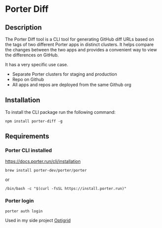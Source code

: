# Porter Diff

## Description

The Porter Diff tool is a CLI tool for generating GitHub diff URLs based on the tags of two different Porter apps in distinct clusters. It helps compare the changes between the two apps and provides a convenient way to view the differences on GitHub.

It has a very specific use case.
- Separate Porter clusters for staging and production
- Repo on Github
- All apps and repos are deployed from the same Github org

## Installation

To install the CLI package run the following command:

```
npm install porter-diff -g
```

## Requirements

### Porter CLI installed
https://docs.porter.run/cli/installation

```
brew install porter-dev/porter/porter
```
or 
```
/bin/bash -c "$(curl -fsSL https://install.porter.run)"
```

### Porter login
```
porter auth login
```
Used in my side project [Optigrid](https://www.optigrid.io)
